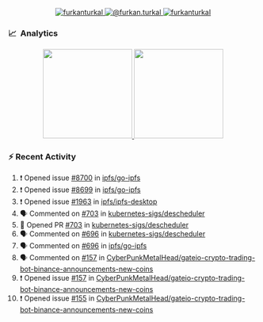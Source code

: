 <p align="center">
  <a href="https://linkedin.com/in/furkanturkal" target="blank">
    <img src="https://img.shields.io/badge/linkedin-%230077B5.svg?&style=for-the-badge&logo=linkedin&logoColor=white" alt="furkanturkal" />
  </a>
  <a href="https://medium.com/@furkan.turkal" target="blank">
    <img src="https://img.shields.io/badge/medium-%2312100E.svg?&style=for-the-badge&logo=medium&logoColor=white" alt="@furkan.turkal" />
  </a>
  <a href="https://twitter.com/furkanturkaI" target="blank">
    <img src="https://img.shields.io/badge/Twitter-1DA1F2?style=for-the-badge&logo=twitter&logoColor=white" alt="furkanturkaI" />
  </a>
</p>

### 📈 &nbsp;Analytics

<p align="center">
  <a href="https://coderstats.net/github/#Dentrax">
    <img height="180em" src="https://github-readme-stats-eight-theta.vercel.app/api?username=Dentrax&show_icons=true&theme=algolia&include_all_commits=true&count_private=true&line_height=26"/>
    <img height="180em" src="https://github-readme-stats-eight-theta.vercel.app/api/top-langs/?username=Dentrax&layout=compact&langs_count=8&theme=algolia&line_height=26"/>
  </a>
</p>

### :zap: Recent Activity

<!--START_SECTION:activity-->
1. ❗️ Opened issue [#8700](https://github.com/ipfs/go-ipfs/issues/8700) in [ipfs/go-ipfs](https://github.com/ipfs/go-ipfs)
2. ❗️ Opened issue [#8699](https://github.com/ipfs/go-ipfs/issues/8699) in [ipfs/go-ipfs](https://github.com/ipfs/go-ipfs)
3. ❗️ Opened issue [#1963](https://github.com/ipfs/ipfs-desktop/issues/1963) in [ipfs/ipfs-desktop](https://github.com/ipfs/ipfs-desktop)
4. 🗣 Commented on [#703](https://github.com/kubernetes-sigs/descheduler/issues/703) in [kubernetes-sigs/descheduler](https://github.com/kubernetes-sigs/descheduler)
5. 💪 Opened PR [#703](https://github.com/kubernetes-sigs/descheduler/pull/703) in [kubernetes-sigs/descheduler](https://github.com/kubernetes-sigs/descheduler)
6. 🗣 Commented on [#696](https://github.com/kubernetes-sigs/descheduler/issues/696) in [kubernetes-sigs/descheduler](https://github.com/kubernetes-sigs/descheduler)
7. 🗣 Commented on [#696](https://github.com/ipfs/go-ipfs/issues/696) in [ipfs/go-ipfs](https://github.com/ipfs/go-ipfs)
8. 🗣 Commented on [#157](https://github.com/CyberPunkMetalHead/gateio-crypto-trading-bot-binance-announcements-new-coins/issues/157) in [CyberPunkMetalHead/gateio-crypto-trading-bot-binance-announcements-new-coins](https://github.com/CyberPunkMetalHead/gateio-crypto-trading-bot-binance-announcements-new-coins)
9. ❗️ Opened issue [#157](https://github.com/CyberPunkMetalHead/gateio-crypto-trading-bot-binance-announcements-new-coins/issues/157) in [CyberPunkMetalHead/gateio-crypto-trading-bot-binance-announcements-new-coins](https://github.com/CyberPunkMetalHead/gateio-crypto-trading-bot-binance-announcements-new-coins)
10. ❗️ Opened issue [#155](https://github.com/CyberPunkMetalHead/gateio-crypto-trading-bot-binance-announcements-new-coins/issues/155) in [CyberPunkMetalHead/gateio-crypto-trading-bot-binance-announcements-new-coins](https://github.com/CyberPunkMetalHead/gateio-crypto-trading-bot-binance-announcements-new-coins)
<!--END_SECTION:activity-->

